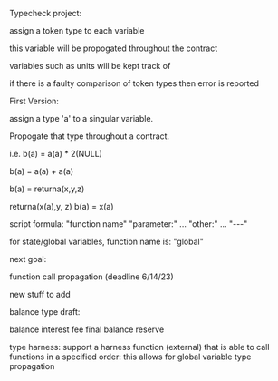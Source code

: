 Typecheck project:

assign a token type to each variable

this variable will be propogated throughout the contract

variables such as units will be kept track of

if there is a faulty comparison of token types then error is reported


First Version:

assign a type 'a' to a singular variable.

Propogate that type throughout a contract.

i.e. b(a) = a(a) * 2(NULL)

b(a) = a(a) + a(a)

b(a) = returna(x,y,z)

returna(x(a),y, z)
    b(a) = x(a)        

script formula:
"function name"
"parameter:"
...
"other:"
...
"---"

for state/global variables, function name is: "global"



next goal:

function call propagation (deadline 6/14/23)

new stuff to add

balance type draft:

balance
interest
fee
final balance
reserve

type harness: support a harness function (external) that is able to call functions in a specified order: this allows for global variable type propagation
